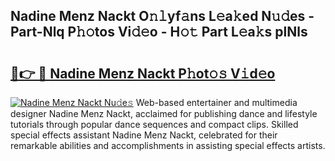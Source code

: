 ## Nadine Menz Nackt O𝚗𝚕yf𝚊ns L𝚎a𝚔ed N𝚞𝚍es - Part-Nlq P𝚑𝚘tos Vi𝚍𝚎o - H𝚘𝚝 Part L𝚎a𝚔s plNls

# <h2><a href="http://kf3082v.oniu.top/?m=Nadine+Menz+Nackt">🔗👉 🔴 Nadine Menz Nackt P𝚑ot𝚘𝚜 V𝚒d𝚎o</a></h2>

[![Nadine Menz Nackt Nu𝚍e𝚜](https://i.imgur.com/0qMVB7G.gif)](http://kf3082v.oniu.top/?m=Nadine+Menz+Nackt)
Web-based entertainer and multimedia designer Nadine Menz Nackt, acclaimed for publishing dance and lifestyle tutorials through popular dance sequences and compact clips. Skilled special effects assistant Nadine Menz Nackt, celebrated for their remarkable abilities and accomplishments in assisting special effects artists.  
